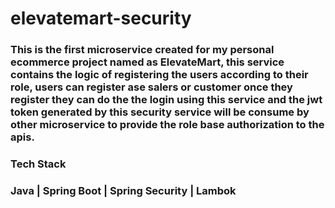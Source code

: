 # elevatemart-security

###  This is the first microservice created for my personal ecommerce project named as ElevateMart, this service contains the logic of registering the users according to their role, users can register ase salers or customer once they register they can do the the login using this service and the jwt token generated by this security service will be consume by other microservice to provide the role base authorization to the apis.

### Tech Stack
### Java | Spring Boot  | Spring Security | Lambok
